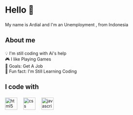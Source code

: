 <h1 align="left">Hello 👋</h1>

###

<p align="left">My name is Ardial and I'm an Unemployment , from Indonesia</p>

###

<h2 align="left">About me</h2>

###

<p align="left">💡 I'm still coding with Ai's help<br>🎮 I like Playing Games<br>🎯 Goals: Get A Job <br>🎲 Fun fact: I'm Still Learning Coding</p>

###

<h2 align="left">I code with</h2>

###

<div align="left">
<img src="https://cdn.jsdelivr.net/gh/devicons/devicon/icons/html5/html5-original.svg" height="40" alt="html5 logo"  />
  <img width="12" />
  <img src="https://cdn.jsdelivr.net/gh/devicons/devicon/icons/css3/css3-original.svg" height="40" alt="css logo"  />
    <img width="12" />


  <img src="https://cdn.jsdelivr.net/gh/devicons/devicon/icons/javascript/javascript-original.svg" height="40" alt="javascript logo"  />
  <img width="12" />

  
</div>

###